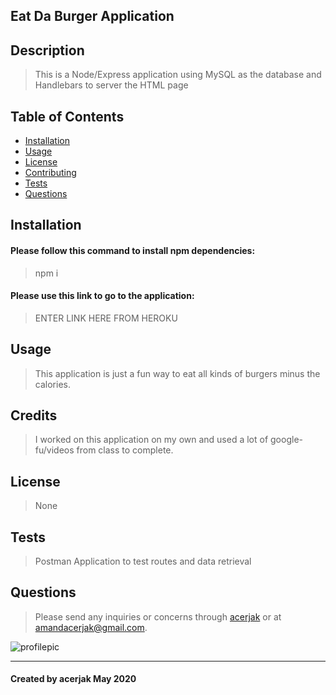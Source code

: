 ## Eat Da Burger Application
## Description
> This is a Node/Express application using MySQL as the database and Handlebars to server the HTML page
## Table of Contents
* [Installation](#installation)
* [Usage](#usage)
* [License](#license)
* [Contributing](#contributing)
* [Tests](#tests)
* [Questions](#questions)
## Installation
#### Please follow this command to install npm dependencies:
> npm i
#### Please use this link to go to the application:
> ENTER LINK HERE FROM HEROKU
## Usage
> This application is just a fun way to eat all kinds of burgers minus the calories.
## Credits
> I worked on this application on my own and used a lot of google-fu/videos from class to complete.
## License
> None
## Tests
> Postman Application to test routes and data retrieval
## Questions
> Please send any inquiries or concerns through [acerjak](https://api.github.com/users/acerjak "GitHub Profile") or at amandacerjak@gmail.com.

![profilepic](https://avatars1.githubusercontent.com/u/62491401?v=4 "acerjak")
***
#### Created by acerjak May 2020